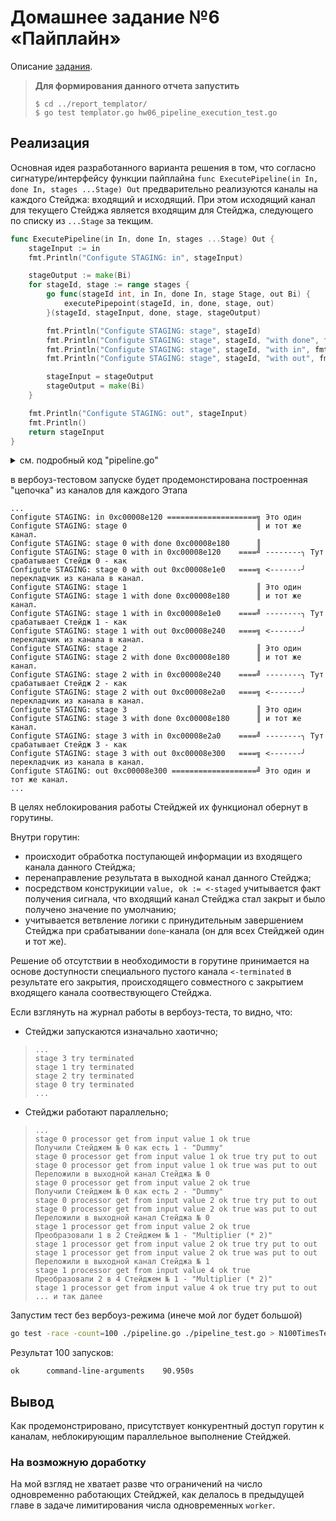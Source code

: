 # Домашнее задание №6 «Пайплайн»

Описание [задания](./README.md).

> **Для формирования данного отчета запустить**
>
> ```shell
> $ cd ../report_templator/
> $ go test templator.go hw06_pipeline_execution_test.go
> ```

## Реализация

Основная идея разработанного варианта решения в том, что согласно сигнатуре/интерфейсу функции пайплайна `func ExecutePipeline(in In, done In, stages ...Stage) Out` предварительно реализуются каналы на каждого Стейджа: входящий и исходящий. При этом исходящий канал для текущего Стейджа является входящим для Стейджа, следующего по списку из `...Stage` за текщим.

```go
func ExecutePipeline(in In, done In, stages ...Stage) Out {
    stageInput := in
    fmt.Println("Configute STAGING: in", stageInput)

    stageOutput := make(Bi)
    for stageId, stage := range stages {
        go func(stageId int, in In, done In, stage Stage, out Bi) {
            executePipepoint(stageId, in, done, stage, out)
        }(stageId, stageInput, done, stage, stageOutput)

        fmt.Println("Configute STAGING: stage", stageId)
        fmt.Println("Configute STAGING: stage", stageId, "with done", fmt.Sprintf("%p", done))
        fmt.Println("Configute STAGING: stage", stageId, "with in", fmt.Sprintf("%p", stageInput))
        fmt.Println("Configute STAGING: stage", stageId, "with out", fmt.Sprintf("%p", stageOutput))

        stageInput = stageOutput
        stageOutput = make(Bi)
    }

    fmt.Println("Configute STAGING: out", stageInput)
    fmt.Println()
    return stageInput
}
```

<details>
<summary>см. подробный код "pipeline.go"</summary>

```go
package hw06pipelineexecution

import (
    "fmt"
)

type (
    In  = <-chan interface{}
    Out = In
    Bi  = chan interface{}
)

type Stage func(in In) (out Out)

func ExecutePipeline(in In, done In, stages ...Stage) Out {
    stageInput := in
    fmt.Println("Configute STAGING: in", stageInput)

    stageOutput := make(Bi)
    for stageId, stage := range stages {
        go func(stageId int, in In, done In, stage Stage, out Bi) {
            executePipepoint(stageId, in, done, stage, out)
        }(stageId, stageInput, done, stage, stageOutput)

        fmt.Println("Configute STAGING: stage", stageId)
        fmt.Println("Configute STAGING: stage", stageId, "with done", fmt.Sprintf("%p", done))
        fmt.Println("Configute STAGING: stage", stageId, "with in", fmt.Sprintf("%p", stageInput))
        fmt.Println("Configute STAGING: stage", stageId, "with out", fmt.Sprintf("%p", stageOutput))

        stageInput = stageOutput
        stageOutput = make(Bi)
    }

    fmt.Println("Configute STAGING: out", stageInput)
    fmt.Println()
    return stageInput
}

func executePipepoint(stageId int, in In, done In, stage Stage, out Bi) {

    processor := func(stageId int, stage Stage, in In, out Bi) Out {
        staged := stage(in)
        terminated := make(Bi)
        go func() {
            defer func() {
                fmt.Println("stage", stageId, "processor", "end")

                fmt.Println("stage", stageId, "processor", "try to close(out)")
                close(out)
                fmt.Println("stage", stageId, "processor", "close(out)")

                fmt.Println("stage", stageId, "processor", "try setup terminated")
                close(terminated)
                fmt.Println("stage", stageId, "processor", "was setup terminated")
            }()
            for {
                select {
                case value, ok := <-staged:
                    fmt.Println("stage", stageId, "processor", "get from input", "value", value, "ok", ok)
                    if !ok {
                        fmt.Println("stage", stageId, "processor", "!ok - return")
                        return
                    }
                    fmt.Println("stage", stageId, "processor", "get from input", "value", value, "ok", ok, "try put to out")
                    out <- value
                    fmt.Println("stage", stageId, "processor", "get from input", "value", value, "ok", ok, "was put to out")
                case <-done:
                    fmt.Println("stage", stageId, "processor", "done - return")
                    return
                }
            }
        }()
        return terminated
    }
    terminated := processor(stageId, stage, in, out)
    
    fmt.Println("stage", stageId, "try", "terminated")
    <-terminated
    fmt.Println("stage", stageId, "was", "terminated")
}

```

</details>

в вербоуз-тестовом запуске будет продемонстирована построенная "цепочка" из каналов для каждого Этапа

```text
...
Configute STAGING: in 0xc00008e120 ====================╗ Это один
Configute STAGING: stage 0                             ║ и тот же канал.
Configute STAGING: stage 0 with done 0xc00008e180      ║
Configute STAGING: stage 0 with in 0xc00008e120    ====╝ --------╮ Тут срабатывает Стейдж 0 - как
Configute STAGING: stage 0 with out 0xc00008e1e0   ====╗ <-------╯ перекладчик из канала в канал.
Configute STAGING: stage 1                             ║ Это один  
Configute STAGING: stage 1 with done 0xc00008e180      ║ и тот же канал.
Configute STAGING: stage 1 with in 0xc00008e1e0    ====╝ --------╮ Тут срабатывает Стейдж 1 - как
Configute STAGING: stage 1 with out 0xc00008e240   ====╗ <-------╯ перекладчик из канала в канал.
Configute STAGING: stage 2                             ║ Это один 
Configute STAGING: stage 2 with done 0xc00008e180      ║ и тот же канал.
Configute STAGING: stage 2 with in 0xc00008e240    ====╝ --------╮ Тут срабатывает Стейдж 2 - как
Configute STAGING: stage 2 with out 0xc00008e2a0   ====╗ <-------╯ перекладчик из канала в канал.
Configute STAGING: stage 3                             ║ Это один  
Configute STAGING: stage 3 with done 0xc00008e180      ║ и тот же канал.
Configute STAGING: stage 3 with in 0xc00008e2a0    ====╝ --------╮ Тут срабатывает Стейдж 3 - как
Configute STAGING: stage 3 with out 0xc00008e300   ====╗ <-------╯ перекладчик из канала в канал.
Configute STAGING: out 0xc00008e300 ===================╝ Это один и тот же канал.
...
```

В целях неблокирования работы Стейджей их функционал обернут в горутины.

Внутри горутин:

* происходит обработка поступающей информации из входящего канала данного Стейджа;
* перенаправление результата в выходной канал данного Стейджа;
* посредством конструкиции `value, ok := <-staged` учитывается факт получения сигнала, что входящий канал Стейджа стал закрыт и было получено значение по умолчанию;
* учитывается ветвление логики с принудительным завершением Стейджа при срабатывании `done`-канала (он для всех Стейджей один и тот же).

Решение об отсутствии в необходимости в горутине принимается на основе доступности специального пустого канала `<-terminated` в результате его закрытия, происходящего совместного с закрытием входящего канала соотвествующего Стейджа.

Если взглянуть на журнал работы в вербоуз-теста, то видно, что:

* Стейджи запускаются изначально хаотично;
  
>```text
> ...
>stage 3 try terminated
>stage 1 try terminated
>stage 2 try terminated
>stage 0 try terminated
> ...
>```

* Стейджи работают параллельно;

>```text
> ...
>stage 0 processor get from input value 1 ok true                   Получили Стейджем № 0 как есть 1 - "Dummy"
>stage 0 processor get from input value 1 ok true try put to out    
>stage 0 processor get from input value 1 ok true was put to out    Переложили в выходной канал Стейджа № 0
>stage 0 processor get from input value 2 ok true                   Получили Стейджем № 0 как есть 2 - "Dummy"
>stage 0 processor get from input value 2 ok true try put to out
>stage 0 processor get from input value 2 ok true was put to out    Переложили в выходной канал Стейджа № 0
>stage 1 processor get from input value 2 ok true                   Преобразовали 1 в 2 Стейджем № 1 - "Multiplier (* 2)"
>stage 1 processor get from input value 2 ok true try put to out
>stage 1 processor get from input value 2 ok true was put to out    Переложили в выходной канал Стейджа № 1
>stage 1 processor get from input value 4 ok true                   Преобразовали 2 в 4 Стейджем № 1 - "Multiplier (* 2)"
>stage 1 processor get from input value 4 ok true try put to out
> ... и так далее
>```

Запустим тест без вербоуз-режима (инече мой лог будет большой)

```bash
go test -race -count=100 ./pipeline.go ./pipeline_test.go > N100TimesTesting.txt
```

Результат 100 запусков:

```text
ok      command-line-arguments    90.950s

```

## Вывод

Как продемонстрировано, присутствует конкурентный доступ горутин к каналам, неблокирующим параллельное выполнение Стейджей.

### На возможную доработку

На мой взгляд не хватает разве что ограничений на число одновременно работающих Стейджей, как делалось в предыдущей главе в задаче лимитирования числа одновременных `worker`.
